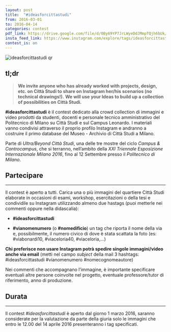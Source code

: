 ```yaml
---
layout: post
title:  "#ideasforcittastudi"
from: 2016-03-01
to: 2016-04-14
categories: contest
pdf_link: https://drive.google.com/file/d/0By69YP7JrLWyeDdJMmpTQjh6bUk/view?usp=sharing
insta_feed_link: https://www.instagram.com/explore/tags/ideasforcittastudi
contest_is: on
---
```



![ideasforcittastudi qr]({{site.baseurl}}/assets/i/beyondcittastudi_org-contest-ideasforcittastudi.png)


tl;dr
---

>**We invite anyone who has already worked with projects, design, etc. on Città Studi to share on Instagram her/his scenarios (no technical drawings!).**
>**We will use your Ideas to build up a collection of possibilities on Città Studi.**

**#ideasforcittastudi**  è il contest dedicato alla crowd collection di immagini e video prodotti da studenti, docenti e personale tecnico amministrativo del Politecnico di Milano su Città Studi e sul Campus Leonardo. I materiali vanno condivisi attraverso il proprio profilo Instagram e andranno a costruire il primo database del Museo - Archivio di Città Studi a Milano.

Parte di _Ultra/Beyond Città Studi_, una delle tre mostre del ciclo _Campus &amp; Controcampus_, che si terranno, nell’ambito della _XXI Triennale Esposizione Internazionale Milano 2016_, fino al 12 Settembre presso il _Politecnico di Milano_.

Partecipare
---
-----

Il contest è aperto a tutti. Carica una o più immagini del quartiere Città Studi elaborate in occasioni di esami, workshop, esercitazioni o della tesi e condividile su Instagram utilizzando almeno due hastags (puoi metterle nei commenti oppure nella didascalia):

- **#ideasforcittastudi**

- **#vianomenumero** (o **#nomedificio**) un tag che riporta il nome della via e, possibilmente, il numero civico di dove è stata scattata la foto (es: #viabonardi10, #viaceloria40, #viaceloria,...)

**Chi preferisce non usare Instagram potrà spedire singole immagini/video anche via email** (metti nel campo _subject_ della mail 3 hashtags: #ideasforcittastudi #vianomenumero #nomecognomeautore)

Nei commenti che accompagnano l’immagine, è importante specificare eventuali altre persone coinvolte nel progetto, eventuale professore/tutor di riferimento, anno di produzione.

Durata
---
-----

Il contest _#ideasforcittastudi_ è aperto dal giorno 1 marzo 2016, saranno considerate per la valutazione da parte della giuria solo le immagini che entro le 12.00 del 14 aprile 2016 presenteranno i tag specificati.
